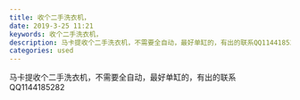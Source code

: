 ```yaml
---
title: 收个二手洗衣机，
date: 2019-3-25 11:21
keywords: 收个二手洗衣机，
description: 马卡提收个二手洗衣机，不需要全自动，最好单缸的，有出的联系QQ1144185282
categories: used
---
```

<td class="t_f" id="postmessage_3301228">

马卡提收个二手洗衣机，不需要全自动，最好单缸的，有出的联系QQ1144185282</td>
